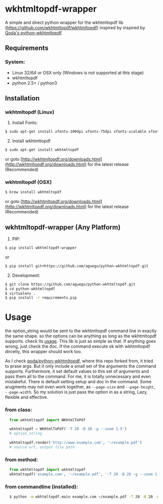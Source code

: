 # wkhtmltopdf-wrapper


A simple and direct python wrapper for the wkhtmltopdf lib (https://github.com/wkhtmltopdf/wkhtmltopdf)
inspired by inspired by [Qoda's python-wkhtmltopdf](https://github.com/qoda/python-wkhtmltopdf)

## Requirements

### System:

- Linux 32/64 or OSX only (Windows is not supported at this stage)
- wkhtmltopdf
- python 2.5+ / python3

## Installation

### wkhtmltopdf (Linux)

1. Install Fonts:

```bash
$ sudo apt-get install xfonts-100dpi xfonts-75dpi xfonts-scalable xfonts-cyrillic
```

2. Install wkhtmltopdf

```bash
$ sudo apt-get install wkhtmltopdf    
```
or goto [http://wkhtmltopdf.org/downloads.html](http://wkhtmltopdf.org/downloads.html) for the latest release (Recommended)

### wkhtmltopdf (OSX)

```bash
$ brew install wkhtmltopdf
```
or goto [http://wkhtmltopdf.org/downloads.html](http://wkhtmltopdf.org/downloads.html) for the latest release (Recommended)

## wkhtmltopdf-wrapper (Any Platform)

1. PIP:

```bash
$ pip install wkhtmltopdf-wrapper
```
or 
```bash
$ pip install git+https://github.com/aguegu/python-wkhtmltopdf.git    
```

2. Development:

```bash
$ git clone https://github.com/aguegu/python-wkhtmltopdf.git
$ cd python-wkhtmltopdf
$ virtualenv .
$ pip install -r requirements.pip
```

# Usage

the option_string would be sent to the wkhtmltopdf command line in exactly the same shape. so the options can be anything as long as the wkhtmltopdf supports. check its [usage](http://wkhtmltopdf.org/usage/wkhtmltopdf.txt).
This lib is just as simple as that. If anything goes wrong, just check the doc. If the command execute ok with  wkhtmltopdf dircetly, this wrapper should work too. 

As I check [qoda/python-wkhtmltopdf](https://github.com/qoda/python-wkhtmltopdf), where this repo forked from, it tried to prase args. But it only include a small set of the arguments the command supports. Furthermore, it set default values to this set of arguments and pass them all to the command. For me, it is totally unnecessary and even mistakeful. There is default setting setup and doc in the command. Some arugments may not even work together, as `--page-size` and `--page-height`, `--page-width`. So my solution is just pass the option in as a string, Lazy, flexible and effective.

### from class:

```python
  from wkhtmltopdf import WKHtmlToPdf
  
  wkhtmltopdf = WKHtmlToPdf('-T 20 -B 20 -g --zoom 1.5')
  # option_string
  
  wkhtmltopdf.render('http://www.example.com', '~/example.pdf')
  # source url, output file path
```  

### from method:

```python
  from wkhtmltopdf import wkhtmltopdf
  wkhtmltopdf('example.com', '~/example.pdf', '-T 20 -B 20 -g --zoom 1.5')
```

### from commandline (installed):

```bash
  $ python -m wkhtmltopdf.main example.com ~/example.pdf -T 20 -B 20 -g --zoom 1.5
```

